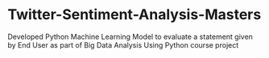 # Twitter-Sentiment-Analysis-Masters
Developed Python Machine Learning Model to evaluate a statement given by End User as part of Big Data Analysis Using Python course project
